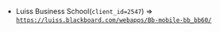  - Luiss Business School(`client_id=2547`) => [`https://luiss.blackboard.com/webapps/Bb-mobile-bb_bb60/`](https://luiss.blackboard.com/webapps/Bb-mobile-bb_bb60/)
